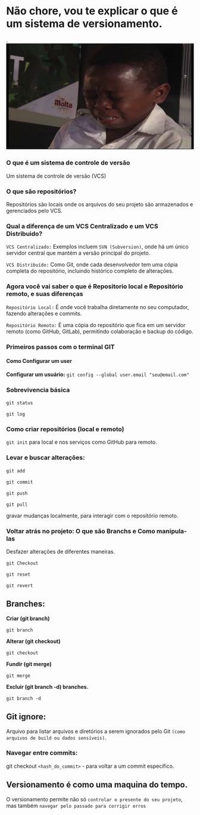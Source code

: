 # Não chore, vou te explicar o que é um sistema de versionamento. 
.
![garotochorando](/Images/garotoChorando.png)

### O que é um sistema de controle de versão

Um sistema de controle de versão (VCS)

### O que são repositórios?

Repositórios são locais onde os arquivos do seu projeto são armazenados e gerenciados pelo VCS.


### Qual a diferença de um VCS Centralizado e um VCS Distribuido?

``VCS Centralizado:`` Exemplos incluem ``SVN (Subversion)``, onde há um único servidor central que mantém a versão principal do projeto.

``VCS Distribuído:`` Como Git, onde cada desenvolvedor tem uma cópia completa do repositório, incluindo histórico completo de alterações.

### Agora você vai saber o que é Repositorio local e Repositório remoto, e suas diferenças

``Repositório Local:`` É onde você trabalha diretamente no seu computador, fazendo alterações e commits.

``Repositório Remoto:`` É uma cópia do repositório que fica em um servidor remoto (como GitHub, GitLab), permitindo colaboração e backup do código.

### Primeiros passos com o terminal GIT

#### Como Configurar um user

**Configurar um usuário:** ``git config --global user.email "seu@email.com"``

### Sobrevivencia básica 

````
git status
````

````
git log
````


### Como criar repositórios (local e remoto)

``git init`` para local e nos serviços como GitHub para remoto.

### Levar e buscar alterações: 

````
git add
````
````
git commit
````
````
git push
````
````
git pull
````
gravar mudanças localmente, para interagir com o repositório remoto.

### Voltar atrás no projeto: O que são Branchs e Como manipula-las

Desfazer alterações de diferentes maneiras.

````
git Checkout 
````
````
git reset
````
````
git revert
````
## Branches: 

**Criar (git branch)**
````
git branch 
````

**Alterar (git checkout)**
````
git checkout
````

**Fundir (git merge)**
````
git merge
````

**Excluir (git branch -d) branches.**
````
git branch -d
````
## Git ignore: 
Arquivo para listar arquivos e diretórios a serem ignorados pelo Git ``(como arquivos de build ou dados sensíveis)``.

### Navegar entre commits: 
git checkout ``<hash_do_commit>`` -  para voltar a um commit específico.

## Versionamento é como uma maquina do tempo.

O versionamento permite não só ``controlar o presente do seu projeto``, mas também ``navegar pelo passado para corrigir erros``
